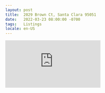 ```yaml
---
layout: post
title:  2029 Brown Ct, Santa Clara 95051
date:   2022-03-23 08:00:00 -0700
tags:   Listings
locale: en-US
---
```


<iframe src="https://www.youtube.com/embed/DUBj0R0LQ_0" frameborder="0"
        allow="accelerometer; autoplay; clipboard-write; encrypted-media; gyroscope; picture-in-picture" allowfullscreen>
</iframe>